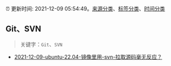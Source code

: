 :alarm_clock: 更新时间: 2021-12-09 05:54:49。[来源分类](../README.md)、[标签分类](../TAGS.md)、[时间分类](../TIMELINE.md)

## Git、SVN


> 关键字：`Git`、`SVN`



- [2021-12-09-ubuntu-22.04-镜像里用-svn-拉取源码毫无反应？](https://www.v2ex.com/t/821050) 